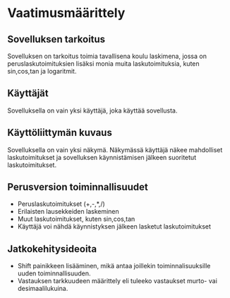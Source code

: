 # Vaatimusmäärittely

## Sovelluksen tarkoitus

Sovelluksen on tarkoitus toimia tavallisena koulu laskimena, jossa on peruslaskutoimituksien lisäksi monia muita laskutoimituksia, kuten sin,cos,tan ja logaritmit.

## Käyttäjät

Sovelluksella on vain yksi käyttäjä, joka käyttää sovellusta. 


## Käyttöliittymän kuvaus

Sovelluksella on vain yksi näkymä. Näkymässä käyttäjä näkee mahdolliset laskutoimitukset ja sovelluksen käynnistämisen jälkeen suoritetut laskutoimitukset.


## Perusversion toiminnallisuudet

- Peruslaskutoimitukset (+,-,*,/)
- Erilaisten lausekkeiden laskeminen
- Muut laskutoimitukset, kuten sin,cos,tan
- Käyttäjä voi nähdä käynnistyksen jälkeen lasketut laskutoimitukset

## Jatkokehitysideoita

- Shift painikkeen lisääminen, mikä antaa joillekin toiminnalisuuksille uuden toiminnallisuuden. 
- Vastauksen tarkkuudeen määrittely eli tuleeko vastaukset murto- vai desimaalilukuina. 
